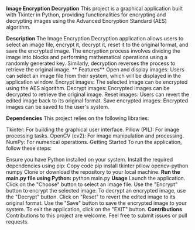 


**Image Encryption Decryption**
This project is a graphical application built with Tkinter in Python, providing functionalities for encrypting and decrypting images using the Advanced Encryption Standard (AES) algorithm.

**Description**
The Image Encryption Decryption application allows users to select an image file, encrypt it, decrypt it, reset it to the original format, and save the encrypted image. The encryption process involves dividing the image into blocks and performing mathematical operations using a randomly generated key. Similarly, decryption reverses the process to retrieve the original image.
**
Features**
Open and display images: Users can select an image file from their system, which will be displayed in the application window.
Encrypt images: The selected image can be encrypted using the AES algorithm.
Decrypt images: Encrypted images can be decrypted to retrieve the original image.
Reset images: Users can revert the edited image back to its original format.
Save encrypted images: Encrypted images can be saved to the user's system.

**Dependencies**
This project relies on the following libraries:

Tkinter: For building the graphical user interface.
Pillow (PIL): For image processing tasks.
OpenCV (cv2): For image manipulation and processing.
NumPy: For numerical operations.
Getting Started
To run the application, follow these steps:

Ensure you have Python installed on your system.
Install the required dependencies using pip:
Copy code
pip install tkinter pillow opencv-python numpy
Clone or download the repository to your local machine.
**Run the main.py file using Python:**
python main.py
**Usage**
Launch the application.
Click on the "Choose" button to select an image file.
Use the "Encrypt" button to encrypt the selected image.
To decrypt an encrypted image, use the "Decrypt" button.
Click on "Reset" to revert the edited image to its original format.
Use the "Save" button to save the encrypted image to your system.
To exit the application, click on the "EXIT" button.
**Contributions**
Contributions to this project are welcome. Feel free to submit issues or pull requests.
